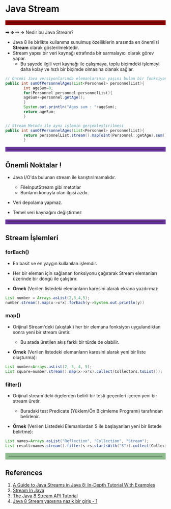 # Java Stream

<hr style="border:7px solid darkred">

**➡ ⇒ ⇨ &rarr;** Nedir bu Java Stream?

* Java 8 ile birlikte kullanıma sunulmuş özelliklerin arasında en önemlisi **Stream** olarak gösterilmektedir.
* Stream yapısı bir veri kaynağı etrafında bir sarmalayıcı olarak görev yapar.
    * Bu sayede ilgili veri kaynağı ile çalışmaya, toplu biçimdeki işlemeyi daha kolay ve hızlı bir biçimde olmasına
      olanak sağlar.

```java
// Önceki Java versiyonlarında elemanlarının yaşını bulan bir fonksiyon    
public int sumOfPersonnelAges(List<Personnel> personnelList){
        int ageSum=0;
        for(Personnel personnel:personnelList){
        ageSum+=personnel.getAge();
        }
        System.out.println("Ages sum : "+ageSum);
        return ageSum;
        }
```

```java
// Stream Metodu ile aynı işlemin gerçekleştirilmesi    
public int sumOfPersonnelAges(List<Personnel> personnelList){
        return personnelList.stream().mapToInt(Personnel::getAge).sum();
        }
```

<hr style="border:7px solid rebeccapurple">

## Önemli Noktalar !

* Java I/O'da bulunan stream ile karıştırılmamalıdır.
    * FileInputStream gibi metotlar
    * Bunların konuyla olan ilgisi azdır.


* Veri depolama yapmaz.


* Temel veri kaynağını değiştirmez

<hr style="border:7px solid rebeccapurple">

## Stream İşlemleri

### forEach()

* En basit ve en yaygın kullanılan işlemdir.
* Her bir eleman için sağlanan fonksiyonu çağırarak Stream elemanları üzerinde bir döngü ile çalıştırır.


* **Örnek** (Verilen listedeki elemanların karesini alarak ekrana yazdırma):

```java
List number = Arrays.asList(2,3,4,5);
number.stream().map(x->x*x).forEach(y->System.out.println(y))
```
### map()

* Orijinal Stream'deki (akıştaki) her bir elemana fonksiyon uygulandıktan sonra yeni bir stream üretir.
    * Bu arada üretilen akış farklı bir türde de olabilir.


* **Örnek** (Verilen listedeki elemanların karesini alarak yeni bir liste oluşturma):

```java
List number=Arrays.asList(2, 3, 4, 5);
List square=number.stream().map(x->x*x).collect(Collectors.toList());
```

### filter()

* Orijinal stream'deki ögelerden belirli bir testi geçenleri içeren yeni bir stream üretir.
    * Buradaki test Predicate (Yüklem/Ön Biçimleme Programı) tarafından belirlenir.


* **Örnek** (Verilen Listedeki Elemanlardan S ile başlayanları yeni bir listede belirtme):

```java
List names=Arrays.asList("Reflection", "Collection", "Stream");
List result=names.stream().filter(s->s.startsWith("S")).collect(Collectors.toList());
```

<hr style="border:10px solid darkseagreen">

## References

1) [A Guide to Java Streams in Java 8: In-Depth Tutorial With Examples](https://stackify.com/streams-guide-java-8/)
2) [Stream In Java](https://www.geeksforgeeks.org/stream-in-java/)
3) [The Java 8 Stream API Tutorial](https://www.baeldung.com/java-8-streams)
4) [Java 8 Stream yapısına nazik bir giriş - 1](https://medium.com/@sinanselimoglu/java-8-stream-yap%C4%B1s%C4%B1na-nazik-bir-giri%C5%9F-f2a5977215c6)
